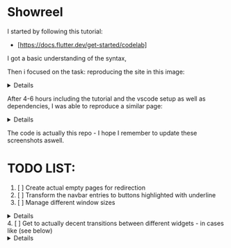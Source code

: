 # Showreel

I started by following this tutorial:
- [https://docs.flutter.dev/get-started/codelab]

I got a basic understanding of the syntax, 

Then i focused on the task: reproducing the site in this image:
<details>![SitoDaFare](https://github.com/CornFlakCannon/flutter_showreel/assets/137178601/37394a4f-9e31-46a5-8791-bd542041695f)</details>

After 4-6 hours including the tutorial and the vscode setup as well as dependencies, I was able to reproduce a similar page:

<details>![Firsttry](https://github.com/CornFlakCannon/flutter_showreel/assets/137178601/e19161ed-efa1-4f89-b975-298af8f43368)</details>

The code is actually this repo - I hope I remember to update these screenshots aswell.

# TODO LIST:
1. [ ] Create actual empty pages for redirection
2. [ ] Transform the navbar entries to buttons highlighted with underline
3. [ ] Manage different window sizes
<details>
  
(Partially done as you can se here:)
![ResizedFirstTry](https://github.com/CornFlakCannon/flutter_showreel/assets/137178601/4db7a5c5-a280-4573-8ef9-cc0845fb5510)

</details>
4. [ ] Get to actually decent transitions between different widgets - in cases like (see below)
<details>
  
```dart
class _NavBarSearch extends StatelessWidget {
//The Actual Search Bar that I put together as a private class of NavBar (my navigation bar at the top)
  const _NavBarSearch({
    super.key,
  });

  @override
  Widget build(BuildContext context) {
    if (MediaQuery.of(context).size.width < 1000) {
      // Here I know that I can inject a transition with AnimateWidget, for now it's in TODO list
      return IconButton(onPressed: () {}, icon: Icon(Icons.search));
    } else {
      return SearchBar(
        constraints: BoxConstraints(minHeight: 50, maxHeight: 100),
        shape: MaterialStateProperty.all(
          RoundedRectangleBorder(
            borderRadius: BorderRadius.all(Radius.circular(10)),
          ),
        ),
        hintText: "Search...",
      );
    }
  }
}
```

</details>
